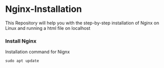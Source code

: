 # Nginx-Installation
This Repository will help you with the step-by-step installation of Nginx on Linux and running a html file on localhost

<h3>Install Nginx</h3>

Installation command for Nignx

````
sudo apt update
